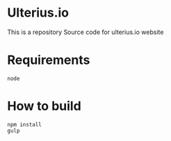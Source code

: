 # Ulterius.io 
This is a repository Source code for ulterius.io website

# Requirements

    node

# How to build
    npm install
    gulp
